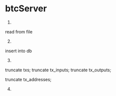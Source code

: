 # btcServer
1.
read from file

2.
insert into db

3.
truncate txs;
truncate tx_inputs;
truncate tx_outputs;

truncate tx_addresses;

4.



